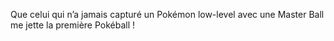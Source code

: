 Que celui qui n’a jamais capturé un Pokémon low-level avec une
Master Ball me jette la première Pokéball !
